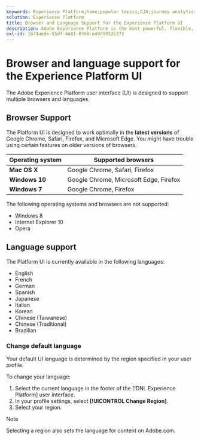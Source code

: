 ```yaml
---
keywords: Experience Platform;home;popular topics;CJA;journey analytics;customer journey analytics;campaign orchestration;orchestration;customer journey;journey;journey orchestration;capability;region
solution: Experience Platform
title: Browser and Language Support for the Experience Platform UI
description: Adobe Experience Platform is the most powerful, flexible, and open system on the market for building and managing complete solutions that drive customer experience. Experience Platform enables organizations to centralize and standardize customer data and content from any system and apply data science and machine learning to dramatically improve the design and delivery of rich, personalized experiences.
exl-id: 1b74aede-55df-4e81-8360-e49d1932b373
---
```

# Browser and language support for the Experience Platform UI

The Adobe Experience Platform user interface (UI) is designed to support multiple browsers and languages.

## Browser Support

The Platform UI is designed to work optimally in the **latest versions** of Google Chrome, Safari, Firefox, and Microsoft Edge. You might have trouble using certain features on older versions of browsers. 

| Operating system | Supported browsers |
|---|---|
| **Mac OS X** | Google Chrome, Safari, Firefox |
| **Windows 10** | Google Chrome, Microsoft Edge, Firefox |
| **Windows 7** | Google Chrome, Firefox |
 
The following operating systems and browsers are not supported:

* Windows 8
* Internet Explorer 10
* Opera

## Language support

The Platform UI is currently available in the following languages:

* English
* French
* German
* Spanish
* Japanese
* Italian
* Korean
* Chinese (Taiwanese)
* Chinese (Traditional)
* Brazilian

### Change default language

Your default UI language is determined by the region specified in your user profile. 

To change your language:

1. Select the current language in the footer of the [!DNL Experience Platform] user interface.
2. In your profile settings, select **[!UICONTROL Change Region]**.
3. Select your region. 

>[!NOTE]
>
> Selecting a region also sets the language for content on Adobe.com.

